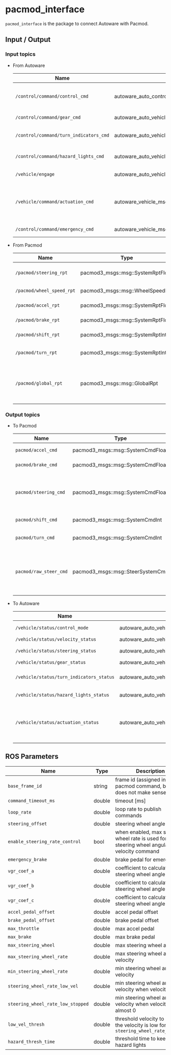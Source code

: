 # pacmod_interface

`pacmod_interface` is the package to connect Autoware with Pacmod.

## Input / Output

### Input topics

- From Autoware

  | Name                                   | Type                                                     | Description                                           |
  | -------------------------------------- | -------------------------------------------------------- | ----------------------------------------------------- |
  | `/control/command/control_cmd`         | autoware_auto_control_msgs::msg::AckermannControlCommand | lateral and longitudinal control command              |
  | `/control/command/gear_cmd`            | autoware_auto_vehicle_msgs::msg::GearCommand             | gear command                                          |
  | `/control/command/turn_indicators_cmd` | autoware_auto_vehicle_msgs::msg::TurnIndicatorsCommand   | turn indicators command                               |
  | `/control/command/hazard_lights_cmd`   | autoware_auto_vehicle_msgs::msg::HazardLightsCommand     | hazard lights command                                 |
  | `/vehicle/engage`                      | autoware_auto_vehicle_msgs::msg::Engage                  | engage command                                        |
  | `/vehicle/command/actuation_cmd`       | autoware_vehicle_msgs::msg::ActuationCommandStamped      | actuation (accel/brake pedal, steering wheel) command |
  | `/control/command/emergency_cmd`       | autoware_vehicle_msgs::msg::VehicleEmergencyStamped      | emergency command                                     |

- From Pacmod

  | Name                      | Type                              | Description                                                             |
  | ------------------------- | --------------------------------- | ----------------------------------------------------------------------- |
  | `/pacmod/steering_rpt`    | pacmod3_msgs::msg::SystemRptFloat | current steering wheel angle                                            |
  | `/pacmod/wheel_speed_rpt` | pacmod3_msgs::msg::WheelSpeedRpt  | current wheel speed                                                     |
  | `/pacmod/accel_rpt`       | pacmod3_msgs::msg::SystemRptFloat | current accel pedal                                                     |
  | `/pacmod/brake_rpt`       | pacmod3_msgs::msg::SystemRptFloat | current brake pedal                                                     |
  | `/pacmod/shift_rpt`       | pacmod3_msgs::msg::SystemRptInt   | current gear status                                                     |
  | `/pacmod/turn_rpt`        | pacmod3_msgs::msg::SystemRptInt   | current turn indicators status                                          |
  | `/pacmod/global_rpt`      | pacmod3_msgs::msg::GlobalRpt      | current status of other parameters (e.g. override_active, can_time_out) |

### Output topics

- To Pacmod

  | Name                   | Type                              | Description                                           |
  | ---------------------- | --------------------------------- | ----------------------------------------------------- |
  | `pacmod/accel_cmd`     | pacmod3_msgs::msg::SystemCmdFloat | accel pedal command                                   |
  | `pacmod/brake_cmd`     | pacmod3_msgs::msg::SystemCmdFloat | brake pedal command                                   |
  | `pacmod/steering_cmd`  | pacmod3_msgs::msg::SystemCmdFloat | steering wheel angle and angular velocity command     |
  | `pacmod/shift_cmd`     | pacmod3_msgs::msg::SystemCmdInt   | gear command                                          |
  | `pacmod/turn_cmd`      | pacmod3_msgs::msg::SystemCmdInt   | turn indicators command                               |
  | `pacmod/raw_steer_cmd` | pacmod3_msgs::msg::SteerSystemCmd | raw steering wheel angle and angular velocity command |

- To Autoware

  | Name                                     | Type                                                    | Description                                          |
  | ---------------------------------------- | ------------------------------------------------------- | ---------------------------------------------------- |
  | `/vehicle/status/control_mode`           | autoware_auto_vehicle_msgs::msg::ControlModeReport      | control mode                                         |
  | `/vehicle/status/velocity_status`        | autoware_auto_vehicle_msgs::msg::VelocityReport         | velocity                                             |
  | `/vehicle/status/steering_status`        | autoware_auto_vehicle_msgs::msg::SteeringReport         | steering wheel angle                                 |
  | `/vehicle/status/gear_status`            | autoware_auto_vehicle_msgs::msg::GearReport             | gear status                                          |
  | `/vehicle/status/turn_indicators_status` | autoware_auto_vehicle_msgs::msg::TurnIndicatorsReport   | turn indicators status                               |
  | `/vehicle/status/hazard_lights_status`   | autoware_auto_vehicle_msgs::msg::HazardLightsReport     | hazard lights status                                 |
  | `/vehicle/status/actuation_status`       | autoware_auto_vehicle_msgs::msg::ActuationStatusStamped | actuation (accel/brake pedal, steering wheel) status |

## ROS Parameters

| Name                              | Type   | Description                                                                               |
| --------------------------------- | ------ | ----------------------------------------------------------------------------------------- |
| `base_frame_id`                   | string | frame id (assigned in pacmod command, but it does not make sense)                         |
| `command_timeout_ms`              | double | timeout [ms]                                                                              |
| `loop_rate`                       | double | loop rate to publish commands                                                             |
| `steering_offset`                 | double | steering wheel angle offset                                                               |
| `enable_steering_rate_control`    | bool   | when enabled, max steering wheel rate is used for steering wheel angular velocity command |
| `emergency_brake`                 | double | brake pedal for emergency                                                                 |
| `vgr_coef_a`                      | double | coefficient to calculate steering wheel angle                                             |
| `vgr_coef_b`                      | double | coefficient to calculate steering wheel angle                                             |
| `vgr_coef_c`                      | double | coefficient to calculate steering wheel angle                                             |
| `accel_pedal_offset`              | double | accel pedal offset                                                                        |
| `brake_pedal_offset`              | double | brake pedal offset                                                                        |
| `max_throttle`                    | double | max accel pedal                                                                           |
| `max_brake`                       | double | max brake pedal                                                                           |
| `max_steering_wheel`              | double | max steering wheel angle                                                                  |
| `max_steering_wheel_rate`         | double | max steering wheel angular velocity                                                       |
| `min_steering_wheel_rate`         | double | min steering wheel angular velocity                                                       |
| `steering_wheel_rate_low_vel`     | double | min steering wheel angular velocity when velocity is low                                  |
| `steering_wheel_rate_low_stopped` | double | min steering wheel angular velocity when velocity is almost 0                             |
| `low_vel_thresh`                  | double | threshold velocity to decide the velocity is low for `steering_wheel_rate_low_vel`        |
| `hazard_thresh_time`              | double | threshold time to keep hazard lights                                                      |
